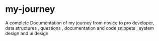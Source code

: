 # my-journey
A complete Documentation of my journey from novice to pro developer, data structures , questions , documentation and code snippets , system design and ui design 
